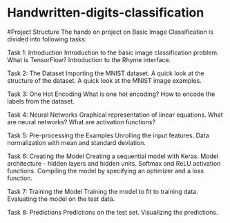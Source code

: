 # Handwritten-digits-classification

#Project Structure
The hands on project on Basic Image Classification is divided into following tasks:

Task 1: Introduction
Introduction to the basic image classification problem.
What is TensorFlow?
Introduction to the Rhyme interface.

Task 2: The Dataset
Importing the MNIST dataset.
A quick look at the structure of the dataset.
A quick look at the MNIST image examples.

Task 3: One Hot Encoding
What is one hot encoding?
How to encode the labels from the dataset.

Task 4: Neural Networks
Graphical representation of linear equations.
What are neural networks?
What are activation functions?

Task 5: Pre-processing the Examples
Unrolling the input features.
Data normalization with mean and standard deviation.

Task 6: Creating the Model
Creating a sequential model with Keras.
Model architecture - hidden layers and hidden units.
Softmax and ReLU activation functions.
Compiling the model by specifying an optimizer and a loss function.

Task 7: Training the Model
Training the model to fit to training data.
Evaluating the model on the test data.

Task 8: Predictions
Predictions on the test set.
Visualizing the predictions.
